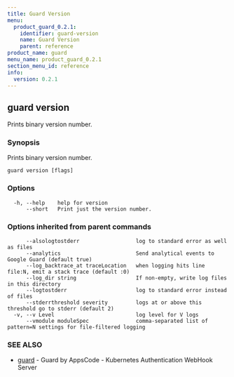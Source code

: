 ```yaml
---
title: Guard Version
menu:
  product_guard_0.2.1:
    identifier: guard-version
    name: Guard Version
    parent: reference
product_name: guard
menu_name: product_guard_0.2.1
section_menu_id: reference
info:
  version: 0.2.1
---
```


## guard version

Prints binary version number.

### Synopsis

Prints binary version number.

```
guard version [flags]
```

### Options

```
  -h, --help    help for version
      --short   Print just the version number.
```

### Options inherited from parent commands

```
      --alsologtostderr                  log to standard error as well as files
      --analytics                        Send analytical events to Google Guard (default true)
      --log_backtrace_at traceLocation   when logging hits line file:N, emit a stack trace (default :0)
      --log_dir string                   If non-empty, write log files in this directory
      --logtostderr                      log to standard error instead of files
      --stderrthreshold severity         logs at or above this threshold go to stderr (default 2)
  -v, --v Level                          log level for V logs
      --vmodule moduleSpec               comma-separated list of pattern=N settings for file-filtered logging
```

### SEE ALSO

* [guard](/products/guard/0.2.1/reference/guard)	 - Guard by AppsCode - Kubernetes Authentication WebHook Server

